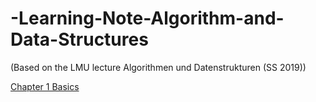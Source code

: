 # -Learning-Note-Algorithm-and-Data-Structures
(Based on the LMU lecture Algorithmen und Datenstrukturen (SS 2019))

[Chapter 1 Basics](https://github.com/szilvias/-Learning-Note-Algorithms-and-Data-Structures/blob/master/Chapter%201:%20Basics.md#chapter-1-basics)
